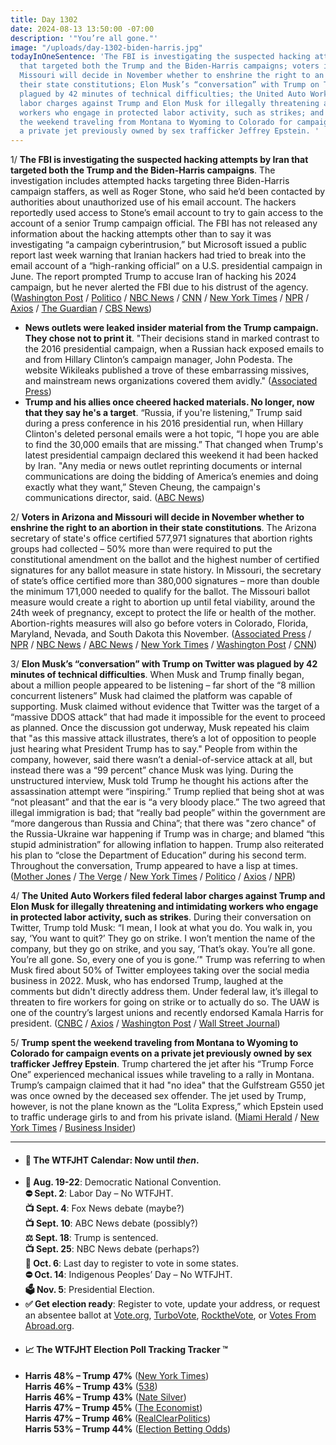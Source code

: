 ```yaml
---
title: Day 1302
date: 2024-08-13 13:50:00 -07:00
description: '"You’re all gone."'
image: "/uploads/day-1302-biden-harris.jpg"
todayInOneSentence: 'The FBI is investigating the suspected hacking attempts by Iran
  that targeted both the Trump and the Biden-Harris campaigns; voters in Arizona and
  Missouri will decide in November whether to enshrine the right to an abortion in
  their state constitutions; Elon Musk’s “conversation” with Trump on Twitter was
  plagued by 42 minutes of technical difficulties; the United Auto Workers filed federal
  labor charges against Trump and Elon Musk for illegally threatening and intimidating
  workers who engage in protected labor activity, such as strikes; and Trump spent
  the weekend traveling from Montana to Wyoming to Colorado for campaign events on
  a private jet previously owned by sex trafficker Jeffrey Epstein. '
---
```


1/ **The FBI is investigating the suspected hacking attempts by Iran that targeted both the Trump and the Biden-Harris campaigns**. The investigation includes attempted hacks targeting three Biden-Harris campaign staffers, as well as Roger Stone, who said he’d been contacted by authorities about unauthorized use of his email account. The hackers reportedly used access to Stone’s email account to try to gain access to the account of a senior Trump campaign official. The FBI has not released any information about the hacking attempts other than to say it was investigating “a campaign cyberintrusion,” but Microsoft issued a public report last week warning that Iranian hackers had tried to break into the email account of a “high-ranking official” on a U.S. presidential campaign in June. The report prompted Trump to accuse Iran of hacking his 2024 campaign, but he never alerted the FBI due to his distrust of the agency. ([Washington Post](https://www.washingtonpost.com/national-security/2024/08/12/trump-hack-iran-fbi/) / [Politico](https://www.politico.com/news/2024/08/12/fbi-trump-campaign-hack-00173708) / [NBC News](https://www.nbcnews.com/tech/security/fbi-says-s-investigating-trump-campaign-claim-hacked-files-rcna166197) / [CNN](https://www.cnn.com/2024/08/12/politics/trump-campaign-hack-personal-email-account-fbi/) / [New York Times](https://www.nytimes.com/2024/08/12/us/politics/fbi-trump-campaign-hacking.html) / [NPR](https://www.npr.org/2024/08/12/g-s1-16687/fbi-trump-campaign-iran-hack-investigation) / [Axios](https://www.axios.com/2024/08/12/trump-campaign-hack-fbi) / [The Guardian](https://www.theguardian.com/us-news/article/2024/aug/13/roger-stone-email-hack-iran-trump) / [CBS News](https://www.cbsnews.com/news/harris-campaign-trump-fbi-investigating-hacking-attempts/))

* **News outlets were leaked insider material from the Trump campaign. They chose not to print it**. "Their decisions stand in marked contrast to the 2016 presidential campaign, when a Russian hack exposed emails to and from Hillary Clinton’s campaign manager, John Podesta. The website Wikileaks published a trove of these embarrassing missives, and mainstream news organizations covered them avidly." ([Associated Press](https://apnews.com/article/trump-vance-leak-media-wikileaks-e30bdccbdd4abc9506735408cdc9bf7b))
* **Trump and his allies once cheered hacked materials. No longer, now that they say he's a target**. “Russia, if you're listening,” Trump said during a press conference in his 2016 presidential run, when Hillary Clinton's deleted personal emails were a hot topic, “I hope you are able to find the 30,000 emails that are missing.” That changed when Trump's latest presidential campaign declared this weekend it had been hacked by Iran. "Any media or news outlet reprinting documents or internal communications are doing the bidding of America’s enemies and doing exactly what they want,” Steven Cheung, the campaign's communications director, said. ([ABC News]())

2/ **Voters in Arizona and Missouri will decide in November whether to enshrine the right to an abortion in their state constitutions**. The Arizona secretary of state's office certified 577,971 signatures that abortion rights groups had collected – 50% more than were required to put the constitutional amendment on the ballot and the highest number of certified signatures for any ballot measure in state history. In Missouri, the secretary of state’s office certified more than 380,000 signatures – more than double the minimum 171,000 needed to qualify for the ballot. The Missouri ballot measure would create a right to abortion up until fetal viability, around the 24th week of pregnancy, except to protect the life or health of the mother. Abortion-rights measures will also go before voters in Colorado, Florida, Maryland, Nevada, and South Dakota this November. ([Associated Press](https://apnews.com/article/abortion-ballot-measures-sports-betting-minimum-wage-0c0a28e5176a647b47aaca5a5d287628) / [NPR](https://www.npr.org/2024/08/13/g-s1-16714/arizona-abortion-access-measure-ballot) / [NBC News](https://www.nbcnews.com/politics/2024-election/abortion-rights-initiative-missouri-november-ballot-rcna166430) / [ABC News](https://abcnews.go.com/Politics/abortion-access-officially-arizonas-ballot-november/story?id=112793429) / [New York Times](https://www.nytimes.com/2024/08/13/us/arizona-abortion-rights-ballot-november.html) / [Washington Post](https://www.washingtonpost.com/elections/2024/08/13/2024-election-campaign-updates-harris-trump/#link-FFRNGKZQQNHWRNLBPFWVDOMOME) / [CNN](https://www.cnn.com/2024/08/12/politics/arizona-abortion-rights-measure-november-ballot/index.html))

3/ **Elon Musk’s “conversation” with Trump on Twitter was plagued by 42 minutes of technical difficulties**. When Musk and Trump finally began, about a million people appeared to be listening – far short of the “8 million concurrent listeners” Musk had claimed the platform was capable of supporting. Musk claimed without evidence that Twitter was the target of a “massive DDOS attack” that had made it impossible for the event to proceed as planned. Once the discussion got underway, Musk repeated his claim that "as this massive attack illustrates, there’s a lot of opposition to people just hearing what President Trump has to say." People from within the company, however, said there wasn’t a denial-of-service attack at all, but instead there was a “99 percent” chance Musk was lying. During the unstructured interview, Musk told Trump he thought his actions after the assassination attempt were “inspiring.” Trump replied that being shot at was “not pleasant” and that the ear is “a very bloody place.” The two agreed that illegal immigration is bad; that “really bad people” within the government are “more dangerous than Russia and China”; that there was "zero chance" of the Russia-Ukraine war happening if Trump was in charge; and blamed “this stupid administration” for allowing inflation to happen. Trump also reiterated his plan to “close the Department of Education” during his second term. Throughout the conversation, Trump appeared to have a lisp at times. ([Mother Jones](https://www.motherjones.com/politics/2024/08/elon-musk-donald-trump-twitter-space/) / [The Verge](https://www.theverge.com/2024/8/12/24219121/donald-trump-elon-musk-interview-x-twitter-crashes) / [New York Times](https://www.nytimes.com/2024/08/13/technology/elon-musk-x-donald-trump.html) / [Politico](https://www.politico.com/news/2024/08/12/trump-musk-x-interview-problems-00173739) / [Axios](https://www.axios.com/2024/08/13/trump-elon-musk-interview-2024-x-spaces) / [NPR](https://www.npr.org/2024/08/12/g-s1-16698/trump-musk-x-interview))

4/ **The United Auto Workers filed federal labor charges against Trump and Elon Musk for illegally threatening and intimidating workers who engage in protected labor activity, such as strikes**. During their conversation on Twitter, Trump told Musk: “I mean, I look at what you do. You walk in, you say, ‘You want to quit?’ They go on strike. I won’t mention the name of the company, but they go on strike, and you say, ‘That’s okay. You’re all gone. You’re all gone. So, every one of you is gone.’" Trump was referring to when Musk fired about 50% of Twitter employees taking over the social media business in 2022. Musk, who has endorsed Trump, laughed at the comments but didn't directly address them. Under federal law, it’s illegal to threaten to fire workers for going on strike or to actually do so.  The UAW is one of the country’s largest unions and recently endorsed Kamala Harris for president. ([CNBC](https://www.cnbc.com/2024/08/13/musk-trump-uaw-labor-union-x-interview.html) / [Axios](https://www.axios.com/2024/08/13/trump-musk-interview-uaw-labor-charges) / [Washington Post](https://www.washingtonpost.com/business/2024/08/13/uaw-trump-elon-musk/) / [Wall Street Journal](https://www.wsj.com/business/autos/donald-trump-elon-musk-uaw-federal-labor-charges-1c629526))

5/ **Trump spent the weekend traveling from Montana to Wyoming to Colorado for campaign events on a private jet previously owned by sex trafficker Jeffrey Epstein**. Trump chartered the jet after his “Trump Force One” experienced mechanical issues while traveling to a rally in Montana. Trump’s campaign claimed that it had "no idea" that the Gulfstream G550 jet was once owned by the deceased sex offender. The jet used by Trump, however, is not the plane known as the “Lolita Express,” which Epstein used to traffic underage girls to and from his private island. ([Miami Herald](https://www.miamiherald.com/news/politics-government/article290986070.html) / [New York Times](https://www.nytimes.com/2024/08/12/us/politics/trump-charter-jet-jeffrey-epstein.html) / [Business Insider](https://www.businessinsider.com/trump-jeffrey-epstein-private-jet-weekend-campaign-2024-8))


---

* #### 📅 The WTFJHT Calendar: Now until *then*. 
* **🫏 Aug. 19-22**: Democratic National Convention. \
**⛔️ Sept. 2**: Labor Day – No WTFJHT. \
**📺 Sept. 4**: Fox News debate (maybe?) \
**📺 Sept. 10**: ABC News debate (possibly?) \
**⚖️ Sept. 18**: Trump is sentenced. \
**📺 Sept. 25**: NBC News debate (perhaps?) \
**📆 Oct. 6**: Last day to register to vote in some states. \
**⛔️ Oct. 14**: Indigenous Peoples’ Day – No WTFJHT. \
**🗳️ Nov. 5**: Presidential Election.
* **✅ Get election ready**: Register to vote, update your address, or request an absentee ballot at [Vote.org](https://www.vote.org/), [TurboVote](https://turbovote.org/), [RocktheVote](https://www.rockthevote.org/), or [Votes From Abroad.org](https://www.votefromabroad.org/).
* #### 📈 The WTFJHT Election Poll Tracking Tracker ™️
* **Harris 48% – Trump 47%** ([New York Times](https://www.nytimes.com/interactive/2024/us/elections/polls-president.html)) \
**Harris 46% – Trump 43%** ([538](https://projects.fivethirtyeight.com/polls/president-general/2024/national/)) \
**Harris 46% – Trump 43%** ([Nate Silver](https://www.natesilver.net/p/nate-silver-2024-president-election-polls-model)) \
**Harris 47% – Trump 45%** ([The Economist](https://www.economist.com/interactive/us-2024-election/trump-harris-polls)) \
**Harris 47% – Trump 46%** ([RealClearPolitics](https://www.realclearpolling.com/polls/president/general/2024/trump-vs-harris)) \
**Harris 53% – Trump 44%** ([Election Betting Odds](https://www.electionbettingodds.com/))